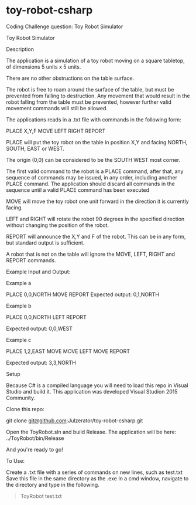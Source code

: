 # toy-robot-csharp
Coding Challenge question: Toy Robot Simulator

Toy Robot Simulator

Description

The application is a simulation of a toy robot moving on a square tabletop, 
of dimensions 5 units x 5 units.

There are no other obstructions on the table surface.

The robot is free to roam around the surface of the table, but must be 
prevented from falling to destruction. Any movement that would result in the 
robot falling from the table must be prevented, however further valid movement 
commands will still be allowed.

The applications reads in a .txt file with commands in the following form:

PLACE X,Y,F
MOVE
LEFT
RIGHT
REPORT

PLACE will put the toy robot on the table in position X,Y and facing 
NORTH, SOUTH, EAST or WEST.

The origin (0,0) can be considered to be the SOUTH WEST most corner.

The first valid command to the robot is a PLACE command, after that, 
any sequence of commands may be issued, in any order, including another PLACE command. 
The application should discard all commands in the sequence until a valid PLACE 
command has been executed

MOVE will move the toy robot one unit forward in the direction it is currently facing.

LEFT and RIGHT will rotate the robot 90 degrees in the specified direction without 
changing the position of the robot.

REPORT will announce the X,Y and F of the robot. This can be in any form, but standard 
output is sufficient.

A robot that is not on the table will ignore the MOVE, LEFT, RIGHT and 
REPORT commands.

Example Input and Output:

Example a

PLACE 0,0,NORTH
MOVE
REPORT
Expected output: 0,1,NORTH

Example b

PLACE 0,0,NORTH
LEFT
REPORT

Expected output: 0,0,WEST

Example c

PLACE 1,2,EAST
MOVE
MOVE
LEFT
MOVE
REPORT

Expected output: 3,3,NORTH

Setup

Because C# is a compiled language you will need to load this repo in Visual Studio and
build it. This application was developed Visual Studion 2015 Community.

Clone this repo:

git clone git@github.com:Julzerator/toy-robot-csharp.git

Open the ToyRobot.sln and build Release. The application will be here:
../ToyRobot/bin/Release

And you're ready to go!

To Use:

Create a .txt file with a series of commands on new lines, such as test.txt
Save this file in the same directory as the .exe
In a cmd window, navigate to the directory and type in the following.

>ToyRobot test.txt
